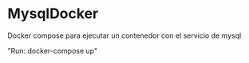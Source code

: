 # MysqlDocker
Docker compose para ejecutar un contenedor con el servicio de mysql

"Run: docker-compose up"
